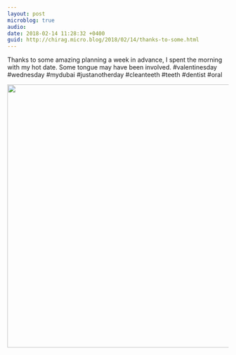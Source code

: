 ```yaml
---
layout: post
microblog: true
audio: 
date: 2018-02-14 11:28:32 +0400
guid: http://chirag.micro.blog/2018/02/14/thanks-to-some.html
---
```

Thanks to some amazing planning a week in advance, I spent the morning with my hot date. Some tongue may have been involved. #valentinesday #wednesday #mydubai #justanotherday #cleanteeth #teeth #dentist #oral

<img src="http://chirag.micro.blog/uploads/2018/73c2171e61.jpg" width="600" height="600" />
